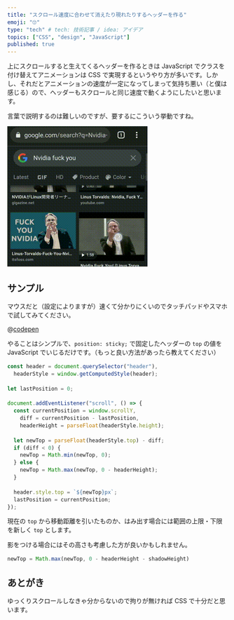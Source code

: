 ```yaml
---
title: "スクロール速度に合わせて消えたり現れたりするヘッダーを作る"
emoji: "🙄"
type: "tech" # tech: 技術記事 / idea: アイデア
topics: ["CSS", "design", "JavaScript"]
published: true
---
```


上にスクロールすると生えてくるヘッダーを作るときは JavaScript でクラスを付け替えてアニメーションは CSS で実現するというやり方が多いです。しかし、それだとアニメーションの速度が一定になってしまって気持ち悪い（と僕は感じる）ので、ヘッダーもスクロールと同じ速度で動くようにしたいと思います。

言葉で説明するのは難しいのですが、要するにこういう挙動ですね。

![Google 画像検索結果画面](/images/awesome-header/google.gif)

## サンプル

マウスだと（設定によりますが）速くて分かりにくいのでタッチパッドやスマホで試してみてください。

@[codepen](https://codepen.io/akimon658/pen/zYpROeV)

やることはシンプルで、`position: sticky;` で固定したヘッダーの `top` の値を JavaScript でいじるだけです。（もっと良い方法があったら教えてください）

```javascript
const header = document.querySelector("header"),
  headerStyle = window.getComputedStyle(header);

let lastPosition = 0;

document.addEventListener("scroll", () => {
  const currentPosition = window.scrollY,
    diff = currentPosition - lastPosition,
    headerHeight = parseFloat(headerStyle.height);

  let newTop = parseFloat(headerStyle.top) - diff;
  if (diff < 0) {
    newTop = Math.min(newTop, 0);
  } else {
    newTop = Math.max(newTop, 0 - headerHeight);
  }

  header.style.top = `${newTop}px`;
  lastPosition = currentPosition;
});
```

現在の `top` から移動距離を引いたものか、はみ出す場合には範囲の上限・下限を新しく `top` とします。

影をつける場合にはその高さも考慮した方が良いかもしれません。

```javascript
newTop = Math.max(newTop, 0 - headerHeight - shadowHeight)
```

## あとがき

ゆっくりスクロールしなきゃ分からないので拘りが無ければ CSS で十分だと思います。
